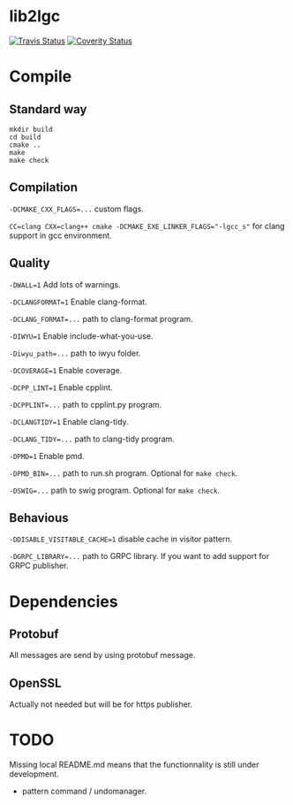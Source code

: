 # lib2lgc

[![Travis Status](https://travis-ci.org/bansan85/lib2lgc.svg?branch=master)](https://travis-ci.org/bansan85/lib2lgc)
[![Coverity Status](https://scan.coverity.com/projects/1279/badge.svg)](https://scan.coverity.com/projects/1279)

# Compile

## Standard way

```
mkdir build
cd build
cmake ..
make
make check
```

## Compilation

`-DCMAKE_CXX_FLAGS=...` custom flags.

`CC=clang CXX=clang++ cmake -DCMAKE_EXE_LINKER_FLAGS="-lgcc_s"` for clang support in gcc environment.

## Quality

`-DWALL=1` Add lots of warnings.

`-DCLANGFORMAT=1` Enable clang-format.

`-DCLANG_FORMAT=...` path to clang-format program.

`-DIWYU=1` Enable include-what-you-use.

`-Diwyu_path=...` path to iwyu folder.

`-DCOVERAGE=1` Enable coverage.

`-DCPP_LINT=1` Enable cpplint.

`-DCPPLINT=...` path to cpplint.py program.

`-DCLANGTIDY=1` Enable clang-tidy.

`-DCLANG_TIDY=...` path to clang-tidy program.

`-DPMD=1` Enable pmd.

`-DPMD_BIN=...` path to run.sh program. Optional for `make check`.

`-DSWIG=...` path to swig program. Optional for `make check`.

## Behavious

`-DDISABLE_VISITABLE_CACHE=1` disable cache in visitor pattern.

`-DGRPC_LIBRARY=...` path to GRPC library. If you want to add support for GRPC publisher.

# Dependencies

## Protobuf
All messages are send by using protobuf message.

## OpenSSL
Actually not needed but will be for https publisher.

# TODO
Missing local README.md means that the functionnality is still under development.

  - pattern command / undomanager.
